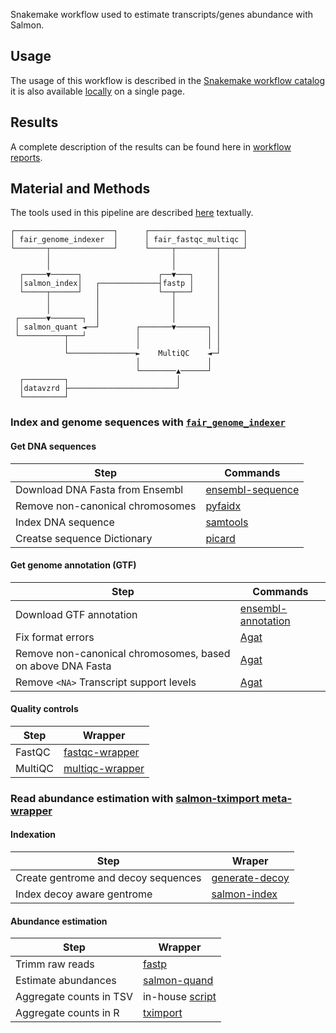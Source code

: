 Snakemake workflow used to estimate transcripts/genes abundance with Salmon.

## Usage

The usage of this workflow is described in the [Snakemake workflow catalog](https://snakemake.github.io/snakemake-workflow-catalog?usage=tdayris/fair_rnaseq_salmon_quant) 
it is also available [locally](https://github.com/tdayris/fair_rnaseq_salmon_quant/blob/main/workflow/report/usage.rst) on a single page.

## Results

A complete description of the results can be found here in [workflow reports](https://github.com/tdayris/fair_rnaseq_salmon_quant/blob/main/workflow/report/results.rst).

## Material and Methods

The tools used in this pipeline are described [here](https://github.com/tdayris/fair_rnaseq_salmon_quant/blob/main/workflow/report/material_methods.rst) textually.

```
┌──────────────────────┐      ┌─────────────────────┐
│ fair_genome_indexer  │      │ fair_fastqc_multiqc │
└───────┬──────────────┘      └─────┬─────────┬─────┘
        │                           │         │      
        │                           │         │      
  ┌─────▼──────┐                 ┌──▼───┐     │      
  │salmon_index│   ┌─────────────┤fastp │     │      
  └─────┬──────┘   │             └──┬───┘     │      
        │          │                │         │      
        │          │                │         │      
 ┌──────▼───────┐  │                │         │      
 │ salmon_quant ◄──┘        ┌───────▼───────┐ │      
 └──────────┬───┘           │               │ │      
            │               │               │ │      
            └───────────────►    MultiQC    ◄─┘      
                            │               │        
                            └────────▲──────┘        
  ┌─────────┐                        │               
  │datavzrd ├────────────────────────┘               
  └─────────┘                                        
```


### Index and genome sequences with [`fair_genome_indexer`](https://github.com/tdayris/fair_genome_indexer/tree/main)

#### Get DNA sequences

| Step                             | Commands                                                                                                         |
| -------------------------------- | ---------------------------------------------------------------------------------------------------------------- |
| Download DNA Fasta from Ensembl  | [ensembl-sequence](https://snakemake-wrappers.readthedocs.io/en/v3.3.6/wrappers/reference/ensembl-sequence.html) |
| Remove non-canonical chromosomes | [pyfaidx](https://github.com/mdshw5/pyfaidx)                                                                     |
| Index DNA sequence               | [samtools](https://snakemake-wrappers.readthedocs.io/en/v3.3.6/wrappers/samtools/faidx.html)                     |
| Creatse sequence Dictionary      | [picard](https://snakemake-wrappers.readthedocs.io/en/v3.3.6/wrappers/picard/createsequencedictionary.html)      |

#### Get genome annotation (GTF)

| Step                                                       | Commands                                                                                                             |
| ---------------------------------------------------------- | -------------------------------------------------------------------------------------------------------------------- |
| Download GTF annotation                                    | [ensembl-annotation](https://snakemake-wrappers.readthedocs.io/en/v3.3.6/wrappers/reference/ensembl-annotation.html) |
| Fix format errors                                          | [Agat](https://agat.readthedocs.io/en/latest/tools/agat_convert_sp_gff2gtf.html)                                     |
| Remove non-canonical chromosomes, based on above DNA Fasta | [Agat](https://agat.readthedocs.io/en/latest/tools/agat_sq_filter_feature_from_fasta.html)                           |
| Remove `<NA>` Transcript support levels                    | [Agat](https://agat.readthedocs.io/en/latest/tools/agat_sp_filter_feature_by_attribute_value.html)                   |


#### Quality controls

| Step     | Wrapper                                                                                                                          |
| -------- | -------------------------------------------------------------------------------------------------------------------------------- |
| FastQC   | [fastqc-wrapper](https://snakemake-wrappers.readthedocs.io/en/v3.3.6/wrappers/fastqc.html)                                       |
| MultiQC  | [multiqc-wrapper](https://snakemake-wrappers.readthedocs.io/en/v3.3.6/wrappers/multiqc.html)                                     |

### Read abundance estimation with [salmon-tximport meta-wrapper](https://snakemake-wrappers.readthedocs.io/en/v3.3.6/meta-wrappers/salmon_tximport.html)

#### Indexation

| Step                                | Wraper                                                                                                              |
| ----------------------------------- | ------------------------------------------------------------------------------------------------------------------- |
| Create gentrome and decoy sequences | [generate-decoy](https://snakemake-wrappers.readthedocs.io/en/v3.3.6/wrappers/salmon/decoys.html#bio-salmon-decoys) |
| Index decoy aware gentrome          | [salmon-index](https://snakemake-wrappers.readthedocs.io/en/v3.3.6/wrappers/salmon/index.html#bio-salmon-index)     |


#### Abundance estimation

| Step                    | Wrapper                                                                                                                 |
| ----------------------- | ----------------------------------------------------------------------------------------------------------------------- |
| Trimm raw reads         | [fastp](https://snakemake-wrappers.readthedocs.io/en/v3.3.6/wrappers/fastp.html)                                        |
| Estimate abundances     | [salmon-quand](https://snakemake-wrappers.readthedocs.io/en/v3.3.6/wrappers/salmon/quant.html#bio-salmon-quant)         |
| Aggregate counts in TSV | in-house [script](https://github.com/tdayris/fair_rnaseq_salmon_quant/blob/main/workflow/scripts/regenerate_genomes.py) |
| Aggregate counts in R   | [tximport](https://snakemake-wrappers.readthedocs.io/en/v3.3.6/wrappers/tximport.html#bio-tximport)                     |

